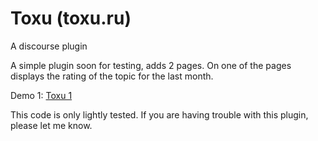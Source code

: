 # Toxu (toxu.ru)

A discourse plugin

A simple plugin soon for testing, adds 2 pages. On one of the pages displays the rating of the topic for the last month.

Demo 1:  [Toxu 1](https://toxu.ru/dev) 



This code is only lightly tested. If you are having trouble with this plugin, please let me know.
